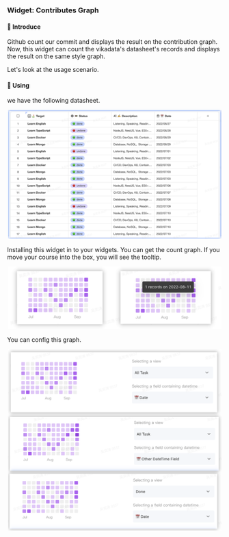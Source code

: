 ### Widget: Contributes Graph

#### 👋 Introduce

Github count our commit and displays the result on the contribution graph. Now, this widget can count the vikadata's datasheet's records and displays the result on the same style graph.

Let's look at the usage scenario.

#### 🚀 Using

we have the following datasheet.

<p align="center">
  <img src="./picture/datasheet.png" width="500px"/>
</div>

Installing this widget in to your widgets. You can get the count graph. If you move your course into the box, you will see the tooltip.

<p align="center">
  <img src="./picture/widget.png" width="500px"/>
</p>

You can config this graph.

<p align="center">
  <img src="./picture/config.png" width="500px"/>
</p>

